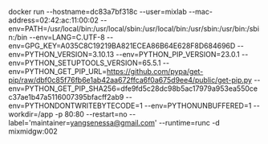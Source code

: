 docker run --hostname=dc83a7bf318c --user=mixlab --mac-address=02:42:ac:11:00:02 --env=PATH=/usr/local/bin:/usr/local/sbin:/usr/local/bin:/usr/sbin:/usr/bin:/sbin:/bin --env=LANG=C.UTF-8 --env=GPG_KEY=A035C8C19219BA821ECEA86B64E628F8D684696D --env=PYTHON_VERSION=3.10.13 --env=PYTHON_PIP_VERSION=23.0.1 --env=PYTHON_SETUPTOOLS_VERSION=65.5.1 --env=PYTHON_GET_PIP_URL=https://github.com/pypa/get-pip/raw/dbf0c85f76fb6e1ab42aa672ffca6f0a675d9ee4/public/get-pip.py --env=PYTHON_GET_PIP_SHA256=dfe9fd5c28dc98b5ac17979a953ea550cec37ae1b47a5116007395bfacff2ab9 --env=PYTHONDONTWRITEBYTECODE=1 --env=PYTHONUNBUFFERED=1 --workdir=/app -p 80:80 --restart=no --label='maintainer=yangsenessa@gmail.com' --runtime=runc -d mixmidgw:002
